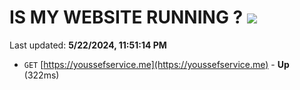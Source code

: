 # IS MY WEBSITE RUNNING ? [![](https://img.shields.io/static/v1?label=Sponsor&message=%E2%9D%A4&logo=GitHub&color=%23fe8e86)](https://github.com/sponsors/<username>)

Last updated: **5/22/2024, 11:51:14 PM**

- `GET` [https://youssefservice.me](https://youssefservice.me) - **Up** (322ms)

